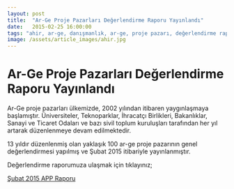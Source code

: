 ```yaml
---
layout: post
title:  "Ar-Ge Proje Pazarları Değerlendirme Raporu Yayınlandı"
date:   2015-02-25 16:00:00
tags: "ahir, ar-ge, danışmanlık, ar-ge, proje pazarı, değerlendirme raporu, proje yarışması, uzman görüşü, öneriler"
image: /assets/article_images/ahir.jpg
---
```


# Ar-Ge Proje Pazarları Değerlendirme Raporu Yayınlandı

Ar-Ge proje pazarları ülkemizde, 2002 yılından itibaren yaygınlaşmaya  başlamıştır. Üniversiteler, Teknoparklar, İhracatçı Birlikleri, Bakanlıklar, Sanayi ve Ticaret Odaları ve bazı sivil toplum kuruluşları tarafından her yıl artarak  düzenlenmeye devam edilmektedir.

13 yıldır düzenlenmiş olan yaklaşık 100 ar-ge proje pazarının genel  değerlendirmesi yapılmış ve Şubat 2015 itibariyle yayınlanmıştır.

Değerlendirme raporumuza ulaşmak için tıklayınız;

[Şubat 2015 APP Raporu](/assets/files/subat-2015-app-raporu.pdf)
